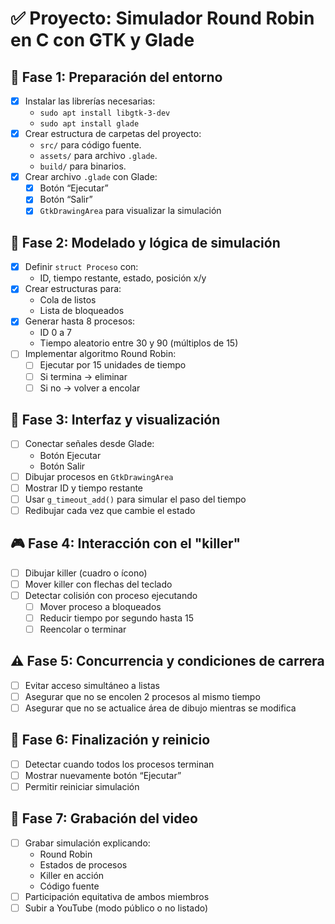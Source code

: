 # ✅ Proyecto: Simulador Round Robin en C con GTK y Glade

## 🧱 Fase 1: Preparación del entorno
- [x] Instalar las librerías necesarias:
  - `sudo apt install libgtk-3-dev`
  - `sudo apt install glade`
- [x] Crear estructura de carpetas del proyecto:
  - `src/` para código fuente.
  - `assets/` para archivo `.glade`.
  - `build/` para binarios.
- [x] Crear archivo `.glade` con Glade:
  - [x] Botón “Ejecutar”
  - [x] Botón “Salir”
  - [x] `GtkDrawingArea` para visualizar la simulación

## 🧠 Fase 2: Modelado y lógica de simulación
- [x] Definir `struct Proceso` con:
  - ID, tiempo restante, estado, posición x/y
- [x] Crear estructuras para:
  - Cola de listos
  - Lista de bloqueados
- [x] Generar hasta 8 procesos:
  - ID 0 a 7
  - Tiempo aleatorio entre 30 y 90 (múltiplos de 15)
- [ ] Implementar algoritmo Round Robin:
  - [ ] Ejecutar por 15 unidades de tiempo
  - [ ] Si termina → eliminar
  - [ ] Si no → volver a encolar

## 🧩 Fase 3: Interfaz y visualización
- [ ] Conectar señales desde Glade:
  - Botón Ejecutar
  - Botón Salir
- [ ] Dibujar procesos en `GtkDrawingArea`
- [ ] Mostrar ID y tiempo restante
- [ ] Usar `g_timeout_add()` para simular el paso del tiempo
- [ ] Redibujar cada vez que cambie el estado

## 🎮 Fase 4: Interacción con el "killer"
- [ ] Dibujar killer (cuadro o ícono)
- [ ] Mover killer con flechas del teclado
- [ ] Detectar colisión con proceso ejecutando
  - [ ] Mover proceso a bloqueados
  - [ ] Reducir tiempo por segundo hasta 15
  - [ ] Reencolar o terminar

## ⚠️ Fase 5: Concurrencia y condiciones de carrera
- [ ] Evitar acceso simultáneo a listas
- [ ] Asegurar que no se encolen 2 procesos al mismo tiempo
- [ ] Asegurar que no se actualice área de dibujo mientras se modifica

## 🧪 Fase 6: Finalización y reinicio
- [ ] Detectar cuando todos los procesos terminan
- [ ] Mostrar nuevamente botón “Ejecutar”
- [ ] Permitir reiniciar simulación

## 🎥 Fase 7: Grabación del video
- [ ] Grabar simulación explicando:
  - Round Robin
  - Estados de procesos
  - Killer en acción
  - Código fuente
- [ ] Participación equitativa de ambos miembros
- [ ] Subir a YouTube (modo público o no listado)